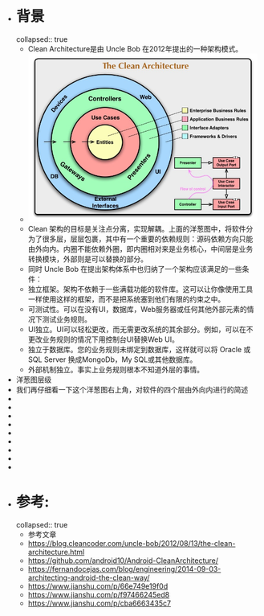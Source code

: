 - # 背景
  collapsed:: true
	- Clean Architecture是由 Uncle Bob 在2012年提出的一种架构模式。
	- ![image.png](../assets/image_1684417770065_0.png)
	- Clean 架构的目标是关注点分离，实现解耦。上面的洋葱图中，将软件分为了很多层，层层包裹，其中有一个重要的依赖规则：源码依赖方向只能由外向内。内圈不能依赖外圈，即内圈相对来是业务核心，中间层是业务转换模块，外部则是可以替换的部分。
	- 同时 Uncle Bob 在提出架构体系中也归纳了一个架构应该满足的一些条件：
	- 独立框架。架构不依赖于一些满载功能的软件库。这可以让你像使用工具一样使用这样的框架，而不是把系统塞到他们有限的约束之中。
	- 可测试性。可以在没有UI，数据库，Web服务器或任何其他外部元素的情况下测试业务规则。
	- UI独立。UI可以轻松更改，而无需更改系统的其余部分。例如，可以在不更改业务规则的情况下用控制台UI替换Web UI。
	- 独立于数据库。您的业​​务规则未绑定到数据库，这样就可以将 Oracle 或 SQL Server 换成MongoDb，My SQL或其他数据库。
	- 外部机制独立。事实上业务规则根本不知道外层的事情。
- 洋葱图层级
- 我们再仔细看一下这个洋葱图右上角，对软件的四个层由外向内进行的简述
-
-
-
-
-
-
-
-
-
- # 参考:
  collapsed:: true
	- 参考文章
	- https://blog.cleancoder.com/uncle-bob/2012/08/13/the-clean-architecture.html
	- https://github.com/android10/Android-CleanArchitecture/
	- https://fernandocejas.com/blog/engineering/2014-09-03-architecting-android-the-clean-way/
	- https://www.jianshu.com/p/66e749e19f0d
	- https://www.jianshu.com/p/f97466245ed8
	- https://www.jianshu.com/p/cba6663435c7